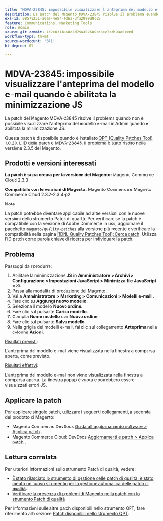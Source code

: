 ```yaml
---
title: "MDVA-23845: impossibile visualizzare l'anteprima del modello e-mail quando è abilitata la minimizzazione JS"
description: La patch del Magento MDVA-23845 risolve il problema quando non è possibile visualizzare l'anteprima del modello e-mail in Admin quando è abilitata la minimizzazione JS.
exl-id: 08579251-a0aa-4e84-9d6a-3fa2999d9c05
feature: Communications, Marketing Tools
role: Admin
source-git-commit: 1d2e0c1b4a8e3d79a362500ee3ec7bde84a6ce0d
workflow-type: tm+mt
source-wordcount: '371'
ht-degree: 0%

---
```


# MDVA-23845: impossibile visualizzare l&#39;anteprima del modello e-mail quando è abilitata la minimizzazione JS

La patch del Magento MDVA-23845 risolve il problema quando non è possibile visualizzare l&#39;anteprima del modello e-mail in Admin quando è abilitata la minimizzazione JS.

Questa patch è disponibile quando è installato [QPT (Quality Patches Tool)](/help/announcements/adobe-commerce-announcements/magento-quality-patches-released-new-tool-to-self-serve-quality-patches.md) 1.0.20. L&#39;ID della patch è MDVA-23845. Il problema è stato risolto nella versione 2.3.5 del Magento.

## Prodotti e versioni interessati

**La patch è stata creata per la versione del Magento:** Magento Commerce Cloud 2.3.3

**Compatibile con le versioni di Magento:** Magento Commerce e Magneto Commerce Cloud 2.3.2-2.3.4-p2

>[!NOTE]
>
>La patch potrebbe diventare applicabile ad altre versioni con le nuove versioni dello strumento Patch di qualità. Per verificare se la patch è compatibile con la versione di Adobe Commerce in uso, aggiornare il pacchetto `magento/quality-patches` alla versione più recente e verificare la compatibilità nella pagina [[!DNL Quality Patches Tool]: Cerca patch](https://devdocs.magento.com/quality-patches/tool.html#patch-grid). Utilizza l’ID patch come parola chiave di ricerca per individuare la patch.

## Problema

<u>Passaggi da riprodurre</u>:

1. Abilitare la minimizzazione **JS** in **Amministratore > Archivi > Configurazione > Impostazioni JavaScript > Minimizza file JavaScript** = *Sì*.
1. Passa alla modalità di produzione del Magento.
1. Vai a **Amministratore > Marketing > Comunicazioni > Modelli e-mail** .
1. Fare clic su **Aggiungi nuovo modello**.
1. Seleziona il modello **Nuovo ordine**.
1. Fare clic sul pulsante **Carica modello**.
1. Compila **Nome modello** con **Nuovo ordine.**
1. Fare clic sul pulsante **Salva modello**.
1. Nella griglia dei modelli e-mail, fai clic sul collegamento **Anteprima** nella colonna **Azioni**.

<u>Risultati previsti</u>:

L’anteprima del modello e-mail viene visualizzata nella finestra a comparsa aperta, come previsto.

<u>Risultati effettivi</u>:

L’anteprima del modello e-mail non viene visualizzata nella finestra a comparsa aperta. La finestra popup è vuota e potrebbero essere visualizzati errori JS.

## Applicare la patch

Per applicare singole patch, utilizzare i seguenti collegamenti, a seconda del prodotto di Magento:

* Magento Commerce: DevDocs [Guida all&#39;aggiornamento software > Applica patch](https://devdocs.magento.com/guides/v2.4/comp-mgr/patching.html) .
* Magento Commerce Cloud: DevDocs [Aggiornamenti e patch > Applica patch](https://devdocs.magento.com/cloud/project/project-patch.html) .

## Lettura correlata

Per ulteriori informazioni sullo strumento Patch di qualità, vedere:

* [È stato rilasciato lo strumento di gestione delle patch di qualità: è stato creato un nuovo strumento per la gestione automatica delle patch di qualità](/help/announcements/adobe-commerce-announcements/magento-quality-patches-released-new-tool-to-self-serve-quality-patches.md).
* [Verificare la presenza di problemi di Magento nella patch con lo strumento Patch di qualità](/help/support-tools/patches-available-in-qpt-tool/check-patch-for-magento-issue-with-magento-quality-patches.md).

Per informazioni sulle altre patch disponibili nello strumento QPT, fare riferimento alla sezione [Patch disponibili nello strumento QPT](https://support.magento.com/hc/en-us/sections/360010506631-Patches-available-in-QPT-tool-).
